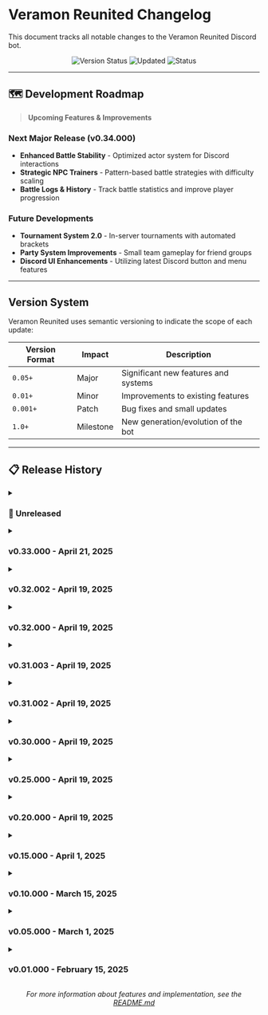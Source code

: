 # Veramon Reunited Changelog

This document tracks all notable changes to the Veramon Reunited Discord bot.

<div align="center">

![Version Status](https://img.shields.io/badge/Current%20Version-v0.33.000-brightgreen.svg)
![Updated](https://img.shields.io/badge/Last%20Updated-April%2021%2C%202025-blue.svg)
![Status](https://img.shields.io/badge/Status-In%20Development-orange.svg)

</div>

---

## 🗺️ Development Roadmap

> **Upcoming Features & Improvements**

### Next Major Release (v0.34.000)
* **Enhanced Battle Stability** - Optimized actor system for Discord interactions
* **Strategic NPC Trainers** - Pattern-based battle strategies with difficulty scaling
* **Battle Logs & History** - Track battle statistics and improve player progression

### Future Developments
* **Tournament System 2.0** - In-server tournaments with automated brackets
* **Party System Improvements** - Small team gameplay for friend groups
* **Discord UI Enhancements** - Utilizing latest Discord button and menu features

---

## Version System

Veramon Reunited uses semantic versioning to indicate the scope of each update:

| Version Format | Impact | Description |
|----------------|--------|-------------|
| `0.05+` | Major | Significant new features and systems |
| `0.01+` | Minor | Improvements to existing features |
| `0.001+` | Patch | Bug fixes and small updates |
| `1.0+` | Milestone | New generation/evolution of the bot |

---

## 📋 Release History

<details>
<summary><h3>🚧 Unreleased</h3></summary>

> *Actor-Based Battle Architecture with Persistence & Performance Optimizations*

<details>
<summary><b>Release Details</b></summary>

#### ✨ Added
- **Actor-Based Architecture**
  - Created a lightweight actor framework for isolated component communication
  - Implemented the `BattleActor` class to encapsulate battle state
  - Added `BattleManager` for coordinating battle actors
  - Added message-passing interfaces for all battle operations
  - Implemented performance metrics for actor operations

- **Persistence System**
  - Added database-backed persistence for battle state
  - Implemented automatic battle recovery on bot restart
  - Created graceful shutdown handling to save battle state
  - Added signal handlers for unexpected terminations
  - Developed dirty tracking to minimize database operations

- **Performance Optimizations**
  - Enhanced status effect processing using constants and loops
  - Optimized repetitive code patterns for improved execution time
  - Implemented intelligent caching for frequently accessed battle data
  - Added comprehensive performance monitoring and metrics
  
- **Discord UI Enhancements**
  - Implemented comprehensive UI theming system with customizable themes
  - Created enhanced selection menus with multi-select support and categories
  - Added carousel views for Veramon displays and item selection
  - Developed modernized battle UI with animated health bars and effects
  - Enhanced trading UI with side-by-side comparisons and visual confirmations
  - Created a central UI registry for consistent component styling
  - Added settings interface for user theme customization
  - Implemented theme preview and customization options
  - Integrated all UI components with the actor-based architecture

#### 🔄 Changed
- **Battle System Refactoring**
  - Converted battle system to use message passing between isolated components
  - Improved move execution by isolating each calculation
  - Enhanced type effectiveness calculations with proper type chart
  - Updated damage calculation formula for more consistent results
  - Refactored status effects to be more maintainable

- **System Improvements**
  - Enhanced error handling and recovery throughout all systems
  - Improved battle cog integration with actor-based architecture
  - Added detailed battle metrics with performance insights
  - Enhanced database interaction with optimized queries

#### 🐛 Fixed
- **Stability Improvements**
  - Resolved battle state loss during bot restarts
  - Fixed inconsistent status effect durations
  - Improved battle cleanup to prevent memory leaks
  - Fixed race conditions in concurrent battle operations
  - Enhanced error handling for edge case battle scenarios
</details>
</details>

<details>
<summary><h3>v0.33.000 - April 21, 2025</h3></summary>

> *Setup Wizard & Database Management Improvements*

<details>
<summary><b>Release Details</b></summary>

#### ✨ Added
- **Interactive Setup System**
  - Added `/setup` command with a complete step-by-step configuration wizard
  - Implemented role-based access control for configuration management
  - Created intuitive UI components for all setup categories
  - Added ability to configure general settings, game features, economy, spawns, channels, roles, and security
  - Developed persistent configuration storage with automatic loading and saving

- **Database Management**
  - Added `/db_backup` and `/db_restore` commands for administrators
  - Implemented `/db_analyze` for developers to optimize database performance
  - Added automatic database maintenance with pruning of old backups
  - Implemented temporary data cleanup to reduce storage usage
  - Enhanced security validation for database administration commands

- **Security Features**
  - Added role-based access control for sensitive commands
  - Implemented comprehensive logging for configuration changes
  - Added rate limiting for database operations
  - Enhanced permission validation for administrative actions
  - Added security measures to prevent profile stalking and data scraping

- **Accessibility Features**
  - Implemented comprehensive accessibility settings for improved user experience
  - Added high contrast mode, text size options, and screen reader support
  - Created reduced visual update mode for performance and accessibility
  - Implemented settings menu navigation with interactive buttons
  - Added categorized settings display for easy navigation
  - Created theme preview system for testing themes before applying
  - Added simplified UI mode for improved readability
  - Implemented extended interaction timeouts for users who need more time
  - Added support for color blindness with specialized color modes
  - Integrated accessibility settings with battle and trading interfaces
  - Created color vision deficiency accommodations (deuteranopia, protanopia, tritanopia)
  - Added alt text support for Veramon and item descriptions
  - Implemented extra button spacing option for improved motor accessibility
  - Created `/accessibility` command with comprehensive settings menu
  - Implemented quick-access commands and shortcut buttons for common accessibility settings
  - Added persistence system for user accessibility preferences
</details>
</details>

<details>
<summary><h3>v0.32.002 - April 19, 2025</h3></summary>

> *Command Expansion & Quality of Life Improvements*

<details>
<summary><b>Release Details</b></summary>

#### ✨ Added
- **Enhanced Profile System**
  - Updated `/profile` command to view other players' profiles with security validation
  - Added `/leaderboard` command with multiple categories (tokens, collection, battles, shinies, trades)
  - Implemented privacy settings for profile visibility control

- **Economy Enhancements**
  - Added `/transfer` command to send tokens to other players securely
  - Implemented `/transaction_history` command to view detailed token transaction records
  - Enhanced security for all token transactions with validation and logging
  - Added real-time notifications for token transfers

- **Team Management System**
  - Added `/team` command for creating and managing multiple Veramon teams
  - Implemented team switching for battles and exploration
  - Added team stat calculations and recommendations
  - Created favorite team system with quick switching

#### 🔧 Enhanced
- **Security Improvements**
  - Added comprehensive security logging and monitoring capabilities
  - Implemented rate limiting across all player actions to prevent abuse
  - Enhanced catch verification to prevent spawn manipulation
  - Secured the battle system against timing exploits and state manipulation
  - Added pattern detection for suspiciously high catch rates of rare Veramon
</details>
</details>

<details>
<summary><h3>v0.32.000 - April 19, 2025</h3></summary>

> *Faction Economy System and Codebase Reorganization*

<details>
<summary><b>Release Details</b></summary>

#### ✨ Added
- **Faction Shop & Economy System**
  - Implemented comprehensive faction shop system with level-based unlocks
  - Added faction leveling system with progressive XP requirements
  - Created unique faction-exclusive items and upgrades
  - Developed faction-wide buffs and bonus systems
  - Implemented faction treasury with member contributions
  - Added faction XP from member activities with tracking

- **Integration Improvements**
  - Integrated faction shop with existing economy system
  - Connected battle rewards to faction XP calculations
  - Enhanced faction UI with interactive elements
  - Added notification system for faction purchases and buffs

#### 🔄 Changed
- **Codebase Reorganization**
  - Restructured project into logical directories:
    - cogs/ - Command interfaces
    - models/ - Data models
    - utils/ - Utility functions
    - db/ - Database management
  - Divided cogs into specialized categories:
    - admin/ - Administrative tools
    - gameplay/ - Core gameplay
    - social/ - Social features
  - Created proper __init__.py files for each directory
  - Improved module discoverability and organization
</details>
</details>

<details>
<summary><h3>v0.31.003 - April 19, 2025</h3></summary>

> *Codebase Reorganization and Architecture Improvements*

<details>
<summary><b>Release Details</b></summary>

#### ✨ Added
- **Testing Framework**
  - Implemented comprehensive unit testing suite
  - Added integration tests for key systems
  - Created mock objects for testing without database
  - Reorganized test files to match new structure
  - Enhanced test coverage for core systems
  - Improved docstrings and assertions for better test clarity

- **Documentation**
  - Updated README with comprehensive project structure details
  - Added inline documentation for new core systems
  - Improved code comments for better developer onboarding
  - Created example scripts demonstrating configuration usage

#### 🔄 Changed
- **Technical Debt Reduction**
  - Removed duplicate files and redundant code
  - Standardized naming conventions across all modules
  - Fixed circular dependencies in core systems
  - Improved error handling and logging consistency
  - Enhanced code organization with better module separation
</details>
</details>

<details>
<summary><h3>v0.31.002 - April 19, 2025</h3></summary>

> *Events System and Evolution Paths*

<details>
<summary><b>Release Details</b></summary>

#### ✨ Added
- **Event Framework**
  - Created comprehensive event system with seasonal content
  - Added event-specific Veramon and variations
  - Implemented event shops with limited-time items
  - Added event contribution tracking connected to battle and trading systems
  - Developed example Halloween event with themed content

- **Evolution Paths & Forms**
  - Enhanced Veramon model to support multiple evolution paths and special forms
  - Implemented eligibility checks for evolution requirements and form transformations
  - Added active_form column to captures table for tracking special forms
  - Created example Veramon with multiple evolution paths (Eledragon)
  - Built UI for viewing evolution paths and form changes

#### 🔧 Enhanced
- **System Improvements**
  - Added enhanced error handling and feedback
  - Improved command organization and help text
  - Enhanced database initialization with automatic directory creation
  - Improved data serialization for better cross-system compatibility
  - Added performance indices for database queries
</details>
</details>

<details>
<summary><h3>v0.30.000 - April 19, 2025</h3></summary>

> *Revolutionizing the user experience with interactive controls*

<details>
<summary><b>Release Details</b></summary>

#### ✨ Added
- **Interactive UI System**
  - Implemented comprehensive button-based navigation for all features
  - Created a central menu hub for accessing all functionality without typing
  - Added interactive battle controls for seamless gameplay
  - Implemented paginated views for collection browsing
  - Developed dropdown menus for complex selection options

- **Multi-Platform Support**
  - Added support for interactions in Discord threads
  - Implemented DM commands for privacy and convenience
  - Created DM session management for persistent interactions
  - Integrated seamless experience between server channels and DMs

#### 🔧 Enhanced
- **Integration & Accessibility**
  - Fully integrated interactive UI with existing battle system
  - Connected trading menu with the complete trading system
  - Added interactive collection management
  - Implemented button-based settings navigation
  - Reduced need for typing commands for most interactions
  - Created more intuitive navigation for new users
  - Improved discoverability of features through visual menus
  - Added ability to use the bot privately for eligible users
</details>
</details>

<details>
<summary><h3>v0.25.000 - April 19, 2025</h3></summary>

> *Customization and personalization features*

<details>
<summary><b>Release Details</b></summary>

#### ✨ Added
- **UI & Theming**
  - Implemented comprehensive UI theming system with customizable colors and layouts
  - Added theme management commands with theme previews and customization
  - Created a unified UI renderer for consistent display across all features
  - Integrated VIP features with custom theme creation

- **User Settings System**
  - Added user settings framework with persistent preferences
  - Created notification preference controls
  - Implemented privacy settings for controlling profile visibility
  - Added gameplay settings for battle animation speeds and more

- **Accessibility Features**
  - Implemented accessibility settings for improved user experience
  - Added high contrast mode, text size options, and screen reader support
  - Created reduced visual update mode for performance and accessibility
  - Implemented settings menu navigation with interactive buttons
  - Added categorized settings display for easy navigation
  - Created theme preview system for testing themes before applying
  - Added simplified UI mode for improved readability
  - Implemented extended interaction timeouts for users who need more time
  - Added support for color blindness with specialized color modes
  - Integrated accessibility settings with battle and trading interfaces
  - Created color vision deficiency accommodations (deuteranopia, protanopia, tritanopia)
  - Added alt text support for Veramon and item descriptions
  - Implemented extra button spacing option for improved motor accessibility
  - Created `/accessibility` command with comprehensive settings menu
  - Implemented quick-access commands for common accessibility settings
</details>
</details>

<details>
<summary><h3>v0.20.000 - April 19, 2025</h3></summary>

> *Performance enhancements and VIP features*

<details>
<summary><b>Release Details</b></summary>

#### ✨ Added
- **Performance Improvements**
  - Implemented database connection pooling for improved performance under load
  - Created robust caching system for frequently accessed data
  - Optimized database queries for better performance

- **User Experience**
  - Added comprehensive autocomplete system for command parameters
  - Created advanced modal forms for complex user inputs
  - Enhanced user experience with improved error handling

- **VIP System**
  - Added VIP system with premium cosmetic features
  - Integrated the VIP shop with exclusive items and customizations
  - Implemented quality-of-life improvements for VIP users
</details>
</details>

<details>
<summary><h3>v0.15.000 - April 1, 2025</h3></summary>

> *Economy, quests, and tournaments*

<details>
<summary><b>Release Details</b></summary>

#### ✨ Added
- **Shop & Economy**
  - Added comprehensive shop system with various item types and effects
  - Implemented daily rewards with streak bonuses and milestone rewards
  - Updated economy system with VIP multipliers and active boosts

- **Quest System**
  - Added quest system with daily, weekly, achievement and story quests
  - Improved battle system with quest integration
  - Enhanced trading system with quest integration

- **Competitive Features**
  - Created full leaderboard system with tracking for multiple statistics
  - Implemented tournament system with brackets and prize pools
</details>
</details>

<details>
<summary><h3>v0.10.000 - March 15, 2025</h3></summary>

> *Enhanced battle system and trading*

<details>
<summary><b>Release Details</b></summary>

#### ✨ Added
- **Battle System**
  - Enhanced battle system with PvP and PvE support
  - Added interactive battle UI and effects
  - Improved move system and battle mechanics

- **Trading**
  - Added trading system for Veramon exchange
  - Implemented trade verification and security features
  - Created trade history and tracking

#### 🔄 Changed
- **Improvements**
  - Improved data consistency across all Veramon files
  - Added web integration placeholder for future features
</details>
</details>

<details>
<summary><h3>v0.05.000 - March 1, 2025</h3></summary>

> *Social features and group gameplay*

<details>
<summary><b>Release Details</b></summary>

#### ✨ Added
- Added faction system with hierarchical ranks
- Implemented guild system for small group gameplay
- Added economy and inventory management
</details>
</details>

<details>
<summary><h3>v0.01.000 - February 15, 2025</h3></summary>

> *Initial release with core functionality*

<details>
<summary><b>Release Details</b></summary>

#### ✨ Added
- Basic battle system implementation
- Veramon capturing and collection features
- Biome-based encounter system
</details>
</details>

<div align="center">

*For more information about features and implementation, see the [README.md](README.md)*

</div>
